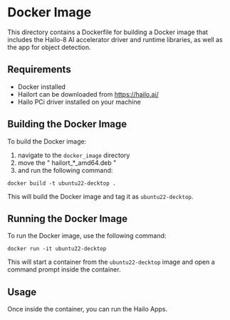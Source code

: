 
# Docker Image

This directory contains a Dockerfile for building a Docker image that includes the Hailo-8 AI accelerator driver and runtime libraries, as well as the app for object detection.

## Requirements

- Docker installed
- Hailort can be downloaded from https://hailo.ai/
- Hailo PCi driver installed on your machine

## Building the Docker Image

To build the Docker image:
1. navigate to the `docker_image` directory 
2. move the " hailort_*_amd64.deb "
3. and run the following command:
```
docker build -t ubuntu22-decktop .
```

This will build the Docker image and tag it as `ubuntu22-decktop`.

## Running the Docker Image

To run the Docker image, use the following command:

```
docker run -it ubuntu22-decktop
```

This will start a container from the `ubuntu22-decktop` image and open a command prompt inside the container.

## Usage

Once inside the container, you can run the Hailo Apps.

